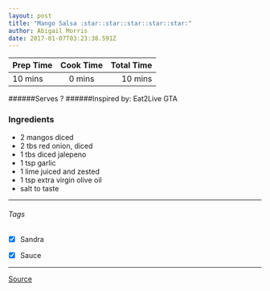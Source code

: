 ```yaml
---
layout: post
title: "Mango Salsa :star::star::star::star::star:"
author: Abigail Morris
date: 2017-01-07T03:23:38.591Z
---
```


| Prep Time  | Cook Time    | Total Time  |
| ---------- |:------------:| -----------:|
| 10 mins    | 0 mins      | 10 mins     |


######Serves ?
######Inspired by: Eat2Live GTA

### Ingredients

* 2 mangos diced
* 2 tbs red onion, diced
* 1 tbs diced jalepeno
* 1 tsp garlic
* 1 lime juiced and zested
* 1 tsp extra virgin olive oil
* salt to taste

---

###### Tags
- [x] Sandra
- [x] Sauce


---

[Source](www.eat2livegta.com)

